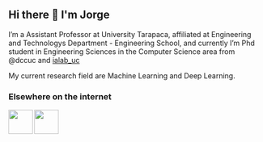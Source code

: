 ## Hi there 👋 I'm Jorge

I’m a Assistant Professor at University Tarapaca, affiliated at Engineering and Technologys Department - Engineering School, and currently I’m Phd student in Engineering Sciences in the Computer Science area from @dccuc and [ialab_uc](https://ialab.ing.puc.cl/)

My current research field are Machine Learning and Deep Learning.

### Elsewhere on the internet
<a href="https://twitter.com/jdiazram" target="_blank"><img src="https://image.flaticon.com/icons/png/128/733/733579.png" align="left" height="48" width="48" ></a>
<a href="https://www.linkedin.com/in/jdiazram/" target="_blank"><img src="https://image.flaticon.com/icons/png/128/2111/2111499.png" align="left" height="48" width="48" ></a>

<!--
**jdiazram/jdiazram** is a ✨ _special_ ✨ repository because its `README.md` (this file) appears on your GitHub profile.

Here are some ideas to get you started:

- 🔭 I’m currently working on ...
- 🌱 I’m currently learning ...
- 👯 I’m looking to collaborate on ...
- 🤔 I’m looking for help with ...
- 💬 Ask me about ...
- 📫 How to reach me: ...
- 😄 Pronouns: ...
- ⚡ Fun fact: ...
-->
